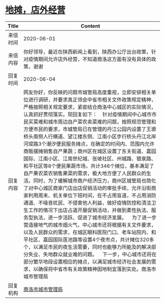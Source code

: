 # <a href="http://www.shangluo.gov.cn/zmhd/ldxxxx.jsp?urltype=leadermail.LeaderMailContentUrl&wbtreeid=1112&leadermailid=5948">地摊，店外经营</a>
| Title |                                                                                                                                                                                                                                                                                                                                                      Content                                                                                                                                                                                                                                                                                                                                                       |
|:-----:|--------------------------------------------------------------------------------------------------------------------------------------------------------------------------------------------------------------------------------------------------------------------------------------------------------------------------------------------------------------------------------------------------------------------------------------------------------------------------------------------------------------------------------------------------------------------------------------------------------------------------------------------------------------------------------------------------------------------|
| 来信时间  | 2020-06-01                                                                                                                                                                                                                                                                                                                                                                                                                                                                                                                                                                                                                                                                                                         |
| 来信内容  | 你好领导，最近在陕西新闻上看到，陕西办公厅出台政策，针对疫情期间允许店外经营，不知道商洛这方面有没有具体的政策，谢谢                                                                                                                                                                                                                                                                                                                                                                                                                                                                                                                                                                                                                                                         |
| 回复时间  | 2020-06-04                                                                                                                                                                                                                                                                                                                                                                                                                                                                                                                                                                                                                                                                                                         |
| 回复内容  | 网友你好，你反映的问题市城管局高度重视，立即安排相关单位进行调研，并要求真正领会中省市相关文件政策规定精神，严格按照相关规定要求，紧密结合商洛中心城区的实际情况，认真抓好贯彻落实。现回复如下：    针对疫情期间中心城市市民买菜难和城市周边自产菜农卖菜难的问题，按照规范管理和方便市民的要求，市城管局已在管理的丹江公园内设置了王塬桥头南侧人行横道、望江楼东侧、江南小区步行桥头丹江北岸河堤路3个潮汐便民服务摊点，在确定的时间内、范围内允许商贩摆摊销售自产果蔬；商州区在城区设置了东关街道、嘉园国际、江南小区、江南世纪城、张坡社区、州城路、银泉路、和平社区等8个便民果蔬市场，共计346个摊位，基本满足了自产果农菜农销售果菜的需求，极大地方便了人民群众的生活。同时，为了缓解城市商户经济压力，商州区城管局也简化了对中心城区商家门店出店促销活动的审批手续，允许沿街商家利用周末、机关单位下班时间，在不占用盲道，不占用消防通道、不噪音扰民、不侵害他人利益，做好疫情防控和清洁卫生工作的情况下出店占道开展促销活动，并做到柔性执法、服务型执法，进一步活跃、促进了城市经济发展。    为了进一步营造接地气的城市烟火气，中心城市还将根据有关文件要求，以及人民群众的需求，在城区眼科医院门口、老车站院内、和平社区、嘉园国际莲池路等设置4个夜市点，共计摊位320多个，以满足市民的夜生活需要，同时也能够力所能及的解决部分失业、失地群众就业难的问题。    下一步，中心城市还将在部分繁华地段设置相应的摊点，以满足城市经济社会发展的需求，以确保将中省市有关政策精神因地制宜落到实处。商洛市城市管理局 |
| 回复机构  | <a href="../../category/agencies/商洛市城市管理局.md">商洛市城市管理局</a>                                                                                                                                                                                                                                                                                                                                                                                                                                                                                                                                                                                                                                                         |